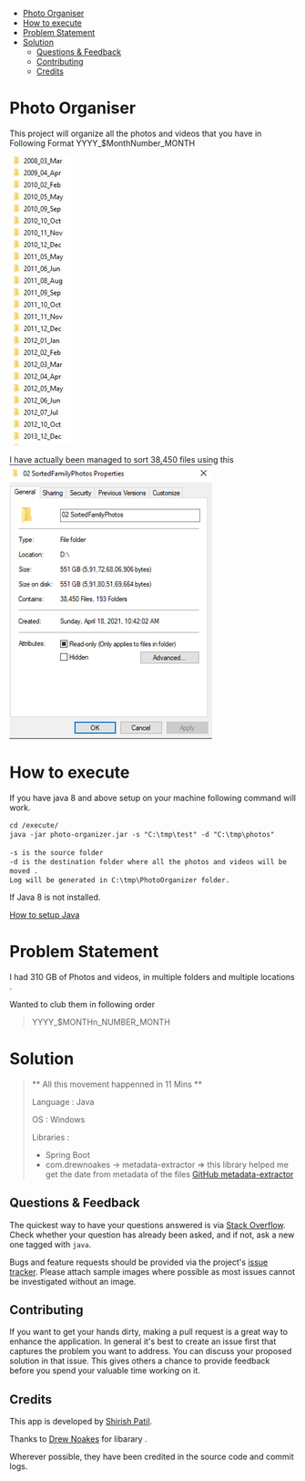 - [Photo Organiser](#photo-organiser)
- [How to execute](#how-to-execute)
- [Problem Statement](#problem-statement)
- [Solution](#solution)
  - [Questions & Feedback](#questions--feedback)
  - [Contributing](#contributing)
  - [Credits](#credits)

# Photo Organiser

This project will organize all the photos and videos that you have in Following Format YYYY_$MonthNumber_MONTH

![text](./images/Output.JPG)

I have actually been managed to sort 38,450 files using this
![Images](./images/ActualFolders.png)

# How to execute

If you have java 8 and above setup on your machine following command will work.

```
cd /execute/
java -jar photo-organizer.jar -s "C:\tmp\test" -d "C:\tmp\photos"

-s is the source folder
-d is the destination folder where all the photos and videos will be moved .
Log will be generated in C:\tmp\PhotoOrganizer folder.
```

If Java 8 is not installed.

[How to setup Java](https://www.google.com/search?q=how+to+install+java+8+and+setup+environment+variables&rlz=1C1CHBD_en&oq=how+to+install+java+8+and+setup+environment+variables+&aqs=chrome..69i57j33i22i29i30l4.24527j0j7&sourceid=chrome&ie=UTF-8)

# Problem Statement

I had 310 GB of Photos and videos, in multiple folders and multiple locations .

Wanted to club them in following order 

> YYYY_$MONTHn_NUMBER_MONTH

# Solution

> ** All this movement happenned in 11 Mins **
> 
> Language : Java
> 
> OS : Windows
> 
> Libraries : 
> * Spring Boot 
> * com.drewnoakes -> metadata-extractor => this library helped me get the date from metadata of the files 
> [GitHub metadata-extractor](https://github.com/drewnoakes/metadata-extractor)
> 

## Questions & Feedback

The quickest way to have your questions answered is via [Stack Overflow](http://stackoverflow.com/questions/).
Check whether your question has already been asked, and if not, ask a new one tagged with `java`.

Bugs and feature requests should be provided via the project's [issue tracker](https://github.com/drewnoakes/metadata-extractor/issues).
Please attach sample images where possible as most issues cannot be investigated without an image.

## Contributing

If you want to get your hands dirty, making a pull request is a great way to enhance the application.
In general it's best to create an issue first that captures the problem you want to address.
You can discuss your proposed solution in that issue.
This gives others a chance to provide feedback before you spend your valuable time working on it.

## Credits

This app is developed by [Shirish Patil](https://github.com/wizardwand).

Thanks to [Drew Noakes](https://drewnoakes.com/code/exif/) for libarary .

Wherever possible, they have been credited in the source code and commit logs.
